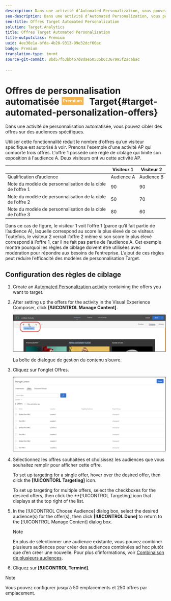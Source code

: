 ```yaml
---
description: Dans une activité d’Automated Personalization, vous pouvez cibler des offres vers des audiences spécifiques.
seo-description: Dans une activité d’Automated Personalization, vous pouvez cibler des offres vers des audiences spécifiques.
seo-title: Offres Target Automated Personalization
solution: Target,Analytics
title: Offres Target Automated Personalization
title-outputclass: Premium
uuid: 4ee30e1a-bfda-4b20-9313-99e32dcf60ac
badge: Premium
translation-type: tm+mt
source-git-commit: 8bd57fb3bb467d8dae50535b6c367995f2acabac

---
```



# Offres de personnalisation automatisée ![PREMIUM](/help/assets/premium.png) Target{#target-automated-personalization-offers}

Dans une activité de personnalisation automatisée, vous pouvez cibler des offres sur des audiences spécifiques.

Utiliser cette fonctionnalité réduit le nombre d’offres qu’un visiteur spécifique est autorisé à voir. Prenons l'exemple d'une activité AP qui comporte trois offres. L'offre 1 possède une règle de ciblage qui limite son exposition à l'audience A. Deux visiteurs ont vu cette activité AP.

|  | Visiteur 1 | Visiteur 2 |
|--- |--- |--- |
| Qualification d’audience | Audience A | Audience B |
| Note du modèle de personnalisation de la cible de l’offre 1 | 90 | 90 |
| Note du modèle de personnalisation de la cible de l’offre 2 | 50 | 70 |
| Note du modèle de personnalisation de la cible de l’offre 3 | 80 | 60 |

Dans ce cas de figure, le visiteur 1 voit l’offre 1 (parce qu’il fait partie de l’audience A), laquelle correspond au score le plus élevé de ce visiteur. Toutefois, le visiteur 2 verrait l’offre 2 même si son score le plus élevé correspond à l’offre 1, car il ne fait pas partie de l’audience A. Cet exemple montre pourquoi les règles de ciblage doivent être utilisées avec modération pour répondre aux besoins de l’entreprise. L’ajout de ces règles peut réduire l’efficacité des modèles de personnalisation Target.

## Configuration des règles de ciblage

1. Create an [Automated Personalization activity](/help/c-activities/t-automated-personalization/create-ap-activity.md) containing the offers you want to target.
1. After setting up the offers for the activity in the Visual Experience Composer, click **[!UICONTROL Manage Content]**.

   ![Gestion du contenu](/help/c-activities/t-automated-personalization/assets/manage-content.png)

   La boîte de dialogue de gestion du contenu s’ouvre.

1. Cliquez sur l'onglet Offres.

   ![Page Offres](/help/c-activities/t-automated-personalization/assets/manage-content-offers.png)

1. Sélectionnez les offres souhaitées et choisissez les audiences que vous souhaitez remplir pour afficher cette offre.

   To set up targeting for a single offer, hover over the desired offer, then click the **[!UICONTORL Targeting]** icon.

   To set up targeting for multiple offers, select the checkboxes for the desired offers, then click the **[!UICONTROL Targeting] icon that displays at the top right of the list.

1. In the [!UICONTROL Choose Audience] dialog box, select the desired audience(s) for the offer(s), then click **[!UICONTROL Done]** to return to the [!UICONTROL Manage Content] dialog box.

   >[!NOTE]
   >
   >En plus de sélectionner une audience existante, vous pouvez combiner plusieurs audiences pour créer des audiences combinées ad hoc plutôt que d’en créer une nouvelle. Pour plus d’informations, voir [Combinaison de plusieurs audiences](../../c-target/combining-multiple-audiences.md#concept_A7386F1EA4394BD2AB72399C225981E5).

1. Cliquez sur **[!UICONTROL Terminé]**.

>[!NOTE]
>
>Vous pouvez configurer jusqu’à 50 emplacements et 250 offres par emplacement.

